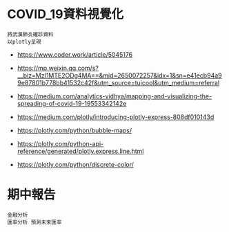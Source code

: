 # COVID_19資料視覺化
```
將武漢肺炎確診資料
以plotly呈現
```
- https://www.coder.work/article/5045176
- https://mp.weixin.qq.com/s?__biz=MzI1MTE2ODg4MA==&mid=2650072257&idx=1&sn=e41ecb94a99e87801b778bb41532c42f&utm_source=tuicool&utm_medium=referral
- https://medium.com/analytics-vidhya/mapping-and-visualizing-the-spreading-of-covid-19-19553342142e
- https://medium.com/plotly/introducing-plotly-express-808df010143d
- https://plotly.com/python/bubble-maps/

- https://plotly.com/python-api-reference/generated/plotly.express.line.html
- https://plotly.com/python/discrete-color/


# 期中報告
```
金融分析
匯率分析 預測未來匯率
```
